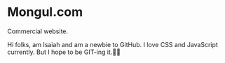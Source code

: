 # Mongul.com
Commercial website.

Hi folks, am Isaiah and am a newbie to GitHub.
I love CSS and JavaScript currently.
But I hope to be GIT-ing it.🙏🏿
